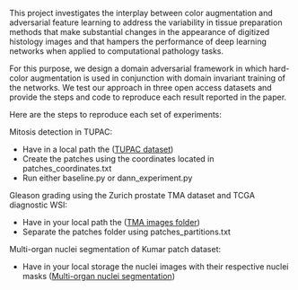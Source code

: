 This project investigates the interplay between color augmentation and adversarial feature learning to address the variability in tissue preparation methods that make substantial changes in the appearance of  digitized histology images and that hampers the performance of deep learning networks when applied to computational pathology tasks.

For this purpose, we design a domain adversarial framework in which hard-color augmentation is used in conjunction with domain invariant training of the networks. We test our approach in three open access datasets and provide the steps and code to reproduce each result reported in the paper.

Here are the steps to reproduce each set of experiments:

Mitosis detection in TUPAC:
* Have in a local path the ([TUPAC dataset](http://tupac.tue-image.nl/node/3))
* Create the patches using the coordinates located in patches_coordinates.txt
* Run either baseline.py or dann_experiment.py

Gleason grading using the Zurich prostate TMA dataset and TCGA diagnostic WSI:
* Have in your local path the ([TMA images folder](https://dataverse.harvard.edu/dataset.xhtml?persistentId=doi:10.7910/DVN/OCYCMP)) 
* Separate the patches folder using patches_partitions.txt

Multi-organ nuclei segmentation of Kumar patch dataset:
* Have in your local storage the nuclei images with their respective nuclei masks ([Multi-organ nuclei segmentation](https://monuseg.grand-challenge.org/Data/))

